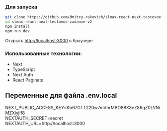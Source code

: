 ### Для запуска

```bash
git clone https://github.com/dmitry-rakovich/slmax-react-next-testovoe-zadanie-v2.git
cd slmax-react-next-testovoe-zadanie-v2
npm install
npm run dev
```

Открыть [http://localhost:3000](http://localhost:3000) в браузере.

### Использованные технологии:
- Next
- TypeScript
- Next Auth
- React Paginate

## Переменные для файла .env.local
NEXT_PUBLIC_ACCESS_KEY=Kb67GTT220w7mVhrMBO88X3eZ86qZ0LVNiMZXiyjIf8   
NEXTAUTH_SECRET=secret   
NEXTAUTH_URL=http://localhost:3000
